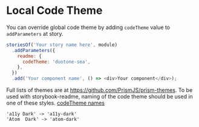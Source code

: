# Local Code Theme

You can override global code theme by adding `codeTheme` value to `addParameters`
at story.

```js
storiesOf('Your story name here', module)
  .addParameters({
    readme: {
      codeTheme: 'duotone-sea',
    },
  })
  .add('Your component name', () => <div>Your component</div>);
```

Full lists of themes are at https://github.com/PrismJS/prism-themes.
To be used with storybook-readme, naming of the code theme should be used in one of these styles. [codeTheme names](https://github.com/tuchk4/storybook-readme/tree/master/packages/storybook-readme/src/styles/prismCodeThemes)

```
'a11y Dark' -> 'a11y-dark'
'Atom  Dark' -> 'atom-dark'
```
